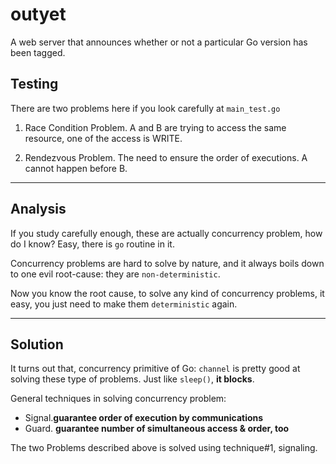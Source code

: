 # outyet
A web server that announces whether or not a particular Go version has been tagged.


## Testing
There are two problems here if you look carefully at `main_test.go`

1. Race Condition Problem. A and B are trying to access the same resource, one
of the access is WRITE.

2. Rendezvous Problem. The need to ensure the order of executions. A cannot
happen before B.

---
## Analysis

If you study carefully enough, these are actually concurrency problem, how do I
know? Easy, there is `go` routine in it.

Concurrency problems are hard to solve by nature, and it always boils down to
one evil root-cause: they are `non-deterministic`.

Now you know the root cause, to solve any kind of concurrency problems, it easy,
you just need to make them `deterministic` again.

---
## Solution

It turns out that, concurrency primitive of Go: `channel` is pretty good at solving
these type of problems. Just like `sleep()`, **it blocks**.

General techniques in solving concurrency problem:

- Signal.**guarantee order of execution by communications**
- Guard. **guarantee number of simultaneous access & order, too**

The two Problems described above is solved using technique#1, signaling.
